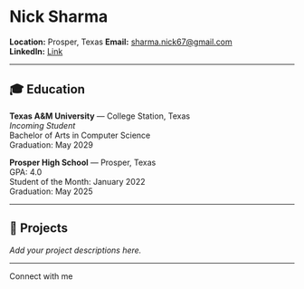 # Nick Sharma

**Location:** Prosper, Texas
**Email:** sharma.nick67@gmail.com  
**LinkedIn:** [Link](https://www.linkedin.com/in/nick-sharma1/)

---

## 🎓 Education
**Texas A&M University** — College Station, Texas  
*Incoming Student*  
Bachelor of Arts in Computer Science  
Graduation: May 2029

**Prosper High School** — Prosper, Texas  
GPA: 4.0  
Student of the Month: January 2022  
Graduation: May 2025

---

## 🚀 Projects

*Add your project descriptions here.*

---

Connect with me
